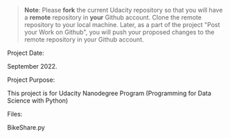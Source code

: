 >**Note**: Please **fork** the current Udacity repository so that you will have a **remote** repository in **your** Github account. Clone the remote repository to your local machine. Later, as a part of the project "Post your Work on Github", you will push your proposed changes to the remote repository in your Github account.

Project Date:

September 2022.

Project Purpose:

This project is for Udacity Nanodegree Program (Programming for Data Science with Python)


Files:

BikeShare.py
